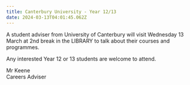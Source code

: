 ```yaml
---
title: Canterbury University - Year 12/13
date: 2024-03-13T04:01:45.062Z
---
```

A student adviser from University of Canterbury will visit Wednesday 13 March at 2nd break in the LIBRARY to talk about their courses and programmes. 

Any interested Year 12 or 13 students are welcome to attend.

Mr Keene  
Careers Adviser
